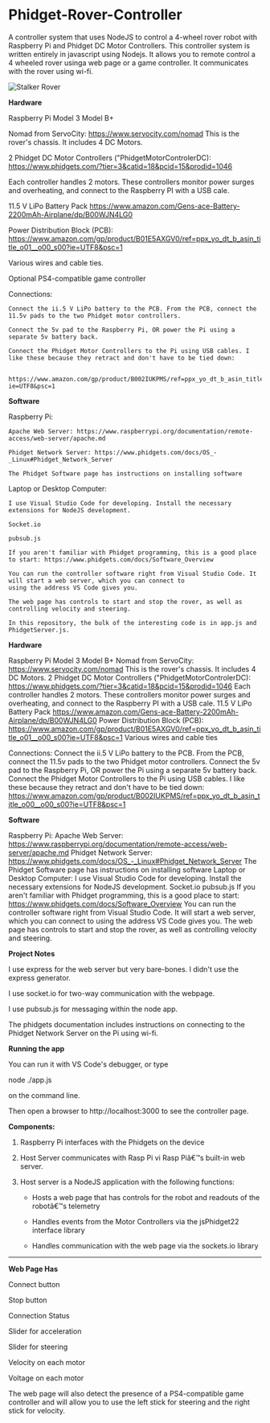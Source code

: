 # Phidget-Rover-Controller
A controller system that uses NodeJS to control a 4-wheel rover robot with Raspberry Pi and Phidget DC Motor Controllers.
This controller system is written entirely in javascript using Nodejs. It allows you to remote control a 4 wheeled rover usinga web page or a game controller.
It communicates with the rover using wi-fi.

![Stalker Rover](/www/Stalker.jpg)

**Hardware**

Raspberry Pi Model 3 Model B+

Nomad from ServoCity: https://www.servocity.com/nomad This is the rover's chassis. It includes 4 DC Motors.

 2 Phidget DC Motor Controllers ("PhidgetMotorControlerDC): https://www.phidgets.com/?tier=3&catid=18&pcid=15&prodid=1046
 
 Each controller handles 2 motors. These controllers monitor power surges and overheating, and connect to the Raspberry PI with a USB cale.
 
11.5 V LiPo Battery Pack https://www.amazon.com/Gens-ace-Battery-2200mAh-Airplane/dp/B00WJN4LG0

Power Distribution Block (PCB): https://www.amazon.com/gp/product/B01E5AXGV0/ref=ppx_yo_dt_b_asin_title_o01__o00_s00?ie=UTF8&psc=1

Various wires and cable ties.

Optional PS4-compatible game controller

Connections:

    Connect the ii.5 V LiPo battery to the PCB. From the PCB, connect the 11.5v pads to the two Phidget motor controllers.
    
    Connect the 5v pad to the Raspberry Pi, OR power the Pi using a separate 5v battery back.
    
    Connect the Phidget Motor Controllers to the Pi using USB cables. I like these because they retract and don't have to be tied down:
    
        https://www.amazon.com/gp/product/B002IUKPMS/ref=ppx_yo_dt_b_asin_title_o00__o00_s00?ie=UTF8&psc=1

**Software**

Raspberry Pi:

    Apache Web Server: https://www.raspberrypi.org/documentation/remote-access/web-server/apache.md
    
    Phidget Network Server: https://www.phidgets.com/docs/OS_-_Linux#Phidget_Network_Server
    
    The Phidget Software page has instructions on installing software
    
Laptop or Desktop Computer:

    I use Visual Studio Code for developing. Install the necessary extensions for NodeJS development.
    
    Socket.io
    
    pubsub.js
    
    If you aren't familiar with Phidget programming, this is a good place to start: https://www.phidgets.com/docs/Software_Overview
    
    You can run the controller software right from Visual Studio Code. It will start a web server, which you can connect to
    using the address VS Code gives you.
    
    The web page has controls to start and stop the rover, as well as controlling velocity and steering.
    
    In this repository, the bulk of the interesting code is in app.js and PhidgetServer.js.

**Hardware**

Raspberry Pi Model 3 Model B+
Nomad from ServoCity: https://www.servocity.com/nomad
This is the rover's chassis. It includes 4 DC Motors.
 2 Phidget DC Motor Controllers ("PhidgetMotorControlerDC): https://www.phidgets.com/?tier=3&catid=18&pcid=15&prodid=1046
 Each controller handles 2 motors. These controllers monitor power surges and overheating, and connect to the Raspberry PI with a USB cale.
11.5 V LiPo Battery Pack https://www.amazon.com/Gens-ace-Battery-2200mAh-Airplane/dp/B00WJN4LG0
Power Distribution Block (PCB): https://www.amazon.com/gp/product/B01E5AXGV0/ref=ppx_yo_dt_b_asin_title_o01__o00_s00?ie=UTF8&psc=1
Various wires and cable ties

Connections:
    Connect the ii.5 V LiPo battery to the PCB. From the PCB, connect the 11.5v pads to the two Phidget motor controllers.
    Connect the 5v pad to the Raspberry Pi, OR power the Pi using a separate 5v battery back.
    Connect the Phidget Motor Controllers to the Pi using USB cables. I like these because they retract and don't have to be tied down:
        https://www.amazon.com/gp/product/B002IUKPMS/ref=ppx_yo_dt_b_asin_title_o00__o00_s00?ie=UTF8&psc=1

**Software**

Raspberry Pi:
    Apache Web Server: https://www.raspberrypi.org/documentation/remote-access/web-server/apache.md
    Phidget Network Server: https://www.phidgets.com/docs/OS_-_Linux#Phidget_Network_Server
    The Phidget Software page has instructions on installing software
Laptop or Desktop Computer:
    I use Visual Studio Code for developing. Install the necessary extensions for NodeJS development.
    Socket.io
    pubsub.js
    If you aren't familiar with Phidget programming, this is a good place to start: https://www.phidgets.com/docs/Software_Overview
    You can run the controller software right from Visual Studio Code. It will start a web server, which you can connect to
    using the address VS Code gives you.
    The web page has controls to start and stop the rover, as well as controlling velocity and steering.


**Project Notes**

I use express for the web server but very bare-bones. I didn't use the express generator.

I use socket.io for two-way communication with the webpage.

I use pubsub.js for messaging within the node app.

The phidgets documentation includes instructions on connecting to the Phidget Network Server on the Pi using wi-fi.


**Running the app**

You can run it with VS Code's debugger, or type

node ./app.js

on the command line.

Then open a browser to http://localhost:3000 to see the controller page.




**Components:**

1. Raspberry Pi interfaces with the Phidgets on the device

2. Host Server communicates with Rasp Pi vi Rasp Piâ€™s built-in web server.

3. Host server is a NodeJS application with the following functions:

    - Hosts a web page that has controls for the robot and readouts of the robotâ€™s telemetry
    
    - Handles events from the Motor Controllers via the jsPhidget22 interface library
    
     - Handles communication with the web page via the sockets.io library

---

**Web Page Has**

  Connect button
  
  Stop button

  Connection Status
  
  Slider for acceleration
  
  Slider for steering
    
  Velocity on each motor
    
  Voltage on each motor
  
  The web page will also detect the presence of a PS4-compatible game controller and will allow you to use the left stick for steering and the right stick for velocity.
